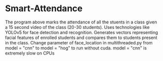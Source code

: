 # Smart-Attendance

The program above marks the attendance of all the stuents in a class given a 15 second video of the class (20-30 students).
Uses technologies like YOLOv5 for face detection and recognition. 
Generates vectors representing facial features of enrolled students and compares them to students present in the class.
Change parameter of face_location in multithreaded.py from model = "cnn" to model = "hog" to run without cuda. model = "cnn" is extremely slow on CPUs
